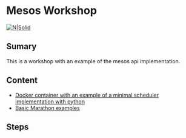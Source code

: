# Mesos Workshop

[![N|Solid](http://www.datio.com/wp-content/uploads/2016/09/logo-1.png)](http://www.datio.com/)

## Sumary
This is a workshop with an example of the mesos api implementation. 

## Content

  - [Docker container with an example of a minimal scheduler implementation with python](https://github.com/cirobarradov/NinjaWorkshop/tree/master/MinimalScheduler)
  - [Basic Marathon examples](https://github.com/cirobarradov/NinjaWorkshop/tree/master/marathon)

## Steps
